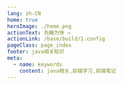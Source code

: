 ```yaml
---
lang: zh-CN
home: true
heroImage: ./home.png
actionText: 先睹为快 →
actionLink: /base/build/1.config
pageClass: page_index
footer: java相关知识
meta:
  - name: keywords
    content: java相关,前端学习,前端笔记
---
```


<template>
    <div class="cont">
        <div id="large-header" class="large-header"></div>
            <div class="features">
        <div class="feature">
          <h2>java项目的工程化</h2> 
          <p>掌握java组件间的多种通信方式及数据同步 渲染函数及jsx高阶应用 java</p>
        </div>
        <div class="feature">
          <h2>java项目功能模块</h2> 
          <p>掌握一般项目中的配置、登录、权限认证、单元测试、国际化、富文本、上传下载等常见功能</p>
        </div>
        <div class="feature">
          <h2>java组件的开发</h2> 
          <p>组件设计思路，组件编写工作流搭建 从0编写复杂组件之异步级联组件 单元测试编写及组件的发布</p>
        </div>
        <div class="feature">
          <h2>java优化和服务器布署</h2> 
          <p>java优化预渲染、骨架屏、Nuxt.js服务端渲染 使用typescript构建java应用 java + java实现java的布署和持续集成</p>
        </div>
      </div>
    </div>
</template>
